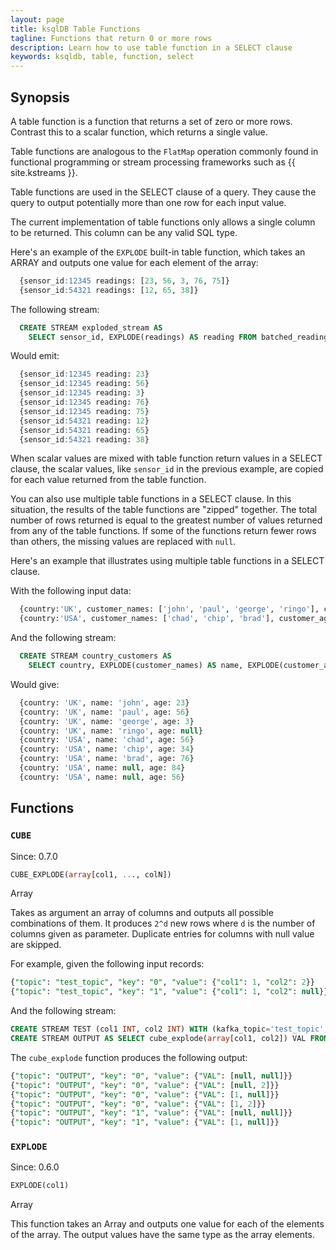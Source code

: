```yaml
---
layout: page
title: ksqlDB Table Functions
tagline: Functions that return 0 or more rows
description: Learn how to use table function in a SELECT clause  
keywords: ksqldb, table, function, select
---
```


## Synopsis

A table function is a function that returns a set of zero or more rows.
Contrast this to a scalar function, which returns a single value.

Table functions are analogous to the `FlatMap` operation commonly found in
functional programming or stream processing frameworks such as
{{ site.kstreams }}.

Table functions are used in the SELECT clause of a query. They cause the query
to output potentially more than one row for each input value.

The current implementation of table functions only allows a single column
to be returned. This column can be any valid SQL type.

Here's an example of the `EXPLODE` built-in table function, which takes an
ARRAY and outputs one value for each element of the array:

```sql
  {sensor_id:12345 readings: [23, 56, 3, 76, 75]}
  {sensor_id:54321 readings: [12, 65, 38]}
```

The following stream:

```sql
  CREATE STREAM exploded_stream AS
    SELECT sensor_id, EXPLODE(readings) AS reading FROM batched_readings;
```

Would emit:

```sql
  {sensor_id:12345 reading: 23}
  {sensor_id:12345 reading: 56}
  {sensor_id:12345 reading: 3}
  {sensor_id:12345 reading: 76}
  {sensor_id:12345 reading: 75}
  {sensor_id:54321 reading: 12}
  {sensor_id:54321 reading: 65}
  {sensor_id:54321 reading: 38}
```

When scalar values are mixed with table function return values in a SELECT
clause, the scalar values, like `sensor_id` in the previous example, are
copied for each value returned from the table function.

You can also use multiple table functions in a SELECT clause. In this
situation, the results of the table functions are "zipped" together. The total
number of rows returned is equal to the greatest number of values returned from
any of the table functions. If some of the functions return fewer rows than
others, the missing values are replaced with ``null``.

Here's an example that illustrates using multiple table functions in a SELECT
clause.

With the following input data:

```sql
  {country:'UK', customer_names: ['john', 'paul', 'george', 'ringo'], customer_ages: [23, 56, 3]}
  {country:'USA', customer_names: ['chad', 'chip', 'brad'], customer_ages: [56, 34, 76, 84, 56]}
```

And the following stream:

```sql
  CREATE STREAM country_customers AS
    SELECT country, EXPLODE(customer_names) AS name, EXPLODE(customer_ages) AS age FROM country_batches;
```

Would give:

```sql
  {country: 'UK', name: 'john', age: 23}
  {country: 'UK', name: 'paul', age: 56}
  {country: 'UK', name: 'george', age: 3}
  {country: 'UK', name: 'ringo', age: null}
  {country: 'USA', name: 'chad', age: 56}
  {country: 'USA', name: 'chip', age: 34}
  {country: 'USA', name: 'brad', age: 76}
  {country: 'USA', name: null, age: 84}
  {country: 'USA', name: null, age: 56}
```

## Functions

### `CUBE`

Since: 0.7.0

```sql
CUBE_EXPLODE(array[col1, ..., colN])
```

Array

Takes as argument an array of columns and outputs all possible combinations of them.
It produces `2^d` new rows where `d` is the number of columns given as parameter.
Duplicate entries for columns with null value are skipped.

For example, given the following input records:

```sql
{"topic": "test_topic", "key": "0", "value": {"col1": 1, "col2": 2}}
{"topic": "test_topic", "key": "1", "value": {"col1": 1, "col2": null}}
```

And the following stream: 

```sql
CREATE STREAM TEST (col1 INT, col2 INT) WITH (kafka_topic='test_topic', value_format='JSON');
CREATE STREAM OUTPUT AS SELECT cube_explode(array[col1, col2]) VAL FROM TEST;
```

The `cube_explode` function produces the following output:

```sql
{"topic": "OUTPUT", "key": "0", "value": {"VAL": [null, null]}}
{"topic": "OUTPUT", "key": "0", "value": {"VAL": [null, 2]}}
{"topic": "OUTPUT", "key": "0", "value": {"VAL": [1, null]}}
{"topic": "OUTPUT", "key": "0", "value": {"VAL": [1, 2]}}
{"topic": "OUTPUT", "key": "1", "value": {"VAL": [null, null]}}
{"topic": "OUTPUT", "key": "1", "value": {"VAL": [1, null]}}
```

### `EXPLODE`

Since: 0.6.0

```sql
EXPLODE(col1)
```

Array

This function takes an Array and outputs one value for each of the elements
of the array. The output values have the same type as the  array elements.                                                    

